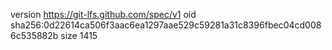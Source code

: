version https://git-lfs.github.com/spec/v1
oid sha256:0d22614ca506f3aac6ea1297aae529c59281a31c8396fbec04cd0086c535882b
size 1415
